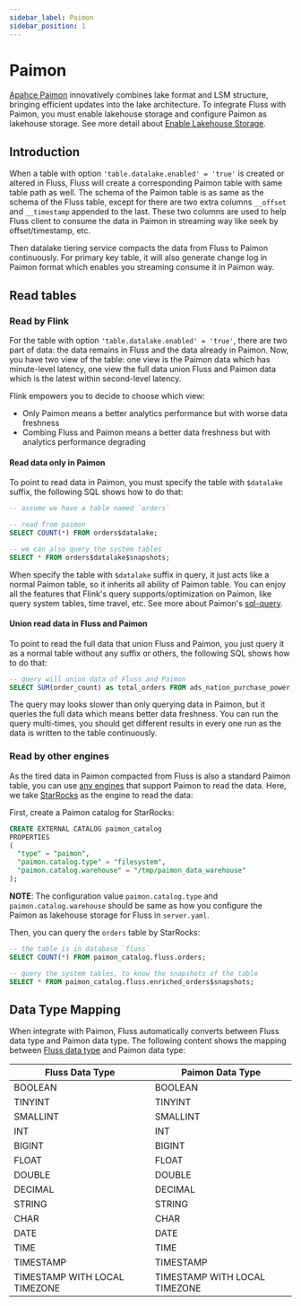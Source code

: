 ```yaml
---
sidebar_label: Paimon
sidebar_position: 1
---
```


# Paimon

[Apahce Paimon](https://paimon.apache.org/) innovatively combines lake format and LSM structure, bringing efficient updates into the lake architecture.
To integrate Fluss with Paimon, you must enable lakehouse storage and configure Paimon as lakehouse storage. See more detail about [Enable Lakehouse Storage](maintenance/tiered-storage/lakehouse-storage.md#enable-lakehouse-storage).

## Introduction
When a table with option `'table.datalake.enabled' = 'true'` is created or altered in Fluss, Fluss will create a corresponding Paimon table with same table path as well.
The schema of the Paimon table is as same as the schema of the Fluss table, except for there are two extra columns `__offset` and `__timestamp` appended to the last.
These two columns are used to help Fluss client to consume the data in Paimon in streaming way like seek by offset/timestamp, etc.

Then datalake tiering service compacts the data from Fluss to Paimon continuously. For primary key table, it will also generate change log in Paimon format which
enables you streaming consume it in Paimon way.

## Read tables

### Read by Flink

For the table with option `'table.datalake.enabled' = 'true'`, there are two part of data: the data remains in Fluss and the data already in Paimon.
Now, you have two view of the table: one view is the Paimon data which has minute-level latency, one view the full data union Fluss and Paimon data
which is the latest within second-level latency.

Flink empowers you to decide to choose which view:
- Only Paimon means a better analytics performance but with worse data freshness
- Combing Fluss and Paimon means a better data freshness but with analytics performance degrading

#### Read data only in Paimon
To point to read data in Paimon, you must specify the table with `$datalake` suffix, the following
SQL shows how to do that:

```sql title="Flink SQL"
-- assume we have a table named `orders`

-- read from paimon
SELECT COUNT(*) FROM orders$datalake;

-- we can also query the system tables 
SELECT * FROM orders$datalake$snapshots;
```
When specify the table with `$datalake` suffix in query, it just acts like a normal Paimon table, so it inherits all ability of Paimon table.
You can enjoy all the features that Flink's query supports/optimization on Paimon, like query system tables, time travel, etc. See more
about Paimon's [sql-query](https://paimon.apache.org/docs/0.9/flink/sql-query/#sql-query).


#### Union read data in Fluss and Paimon
To point to read the full data that union Fluss and Paimon, you just query it as a normal table without any suffix or others, the following
SQL shows how to do that:

```sql title="Flink SQL"
-- query will union data of Fluss and Paimon
SELECT SUM(order_count) as total_orders FROM ads_nation_purchase_power;
```
The query may looks slower than only querying data in Paimon, but it queries the full data which means better data freshness. You can
run the query multi-times, you should get different results in every one run as the data is written to the table continuously.

### Read by other engines

As the tired data in Paimon compacted from Fluss is also a standard Paimon table, you can use
[any engines](https://paimon.apache.org/docs/0.9/engines/overview/) that support Paimon to read the data. Here, we take [StarRocks](https://paimon.apache.org/docs/master/engines/starrocks/) as the engine to read the data:

First, create a Paimon catalog for StarRocks:
```sql title="StarRocks SQL"
CREATE EXTERNAL CATALOG paimon_catalog
PROPERTIES
(
  "type" = "paimon",
  "paimon.catalog.type" = "filesystem",
  "paimon.catalog.warehouse" = "/tmp/paimon_data_warehouse"
);
```

**NOTE**: The configuration value `paimon.catalog.type` and `paimon.catalog.warehouse` should be same as how you configure the Paimon as lakehouse storage for Fluss in `server.yaml`.

Then, you can query the `orders` table by StarRocks:
```sql title="StarRocks SQL"
-- the table is in database `fluss`
SELECT COUNT(*) FROM paimon_catalog.fluss.orders;

-- query the system tables, to know the snapshots of the table
SELECT * FROM paimon_catalog.fluss.enriched_orders$snapshots;
```


## Data Type Mapping
When integrate with Paimon, Fluss automatically converts between Fluss data type and Paimon data type.
The following content shows the mapping between [Fluss data type](../../table-design/data-types.md) and Paimon data type:

| Fluss Data Type               | Paimon Data Type              |
|-------------------------------|-------------------------------|
| BOOLEAN                       | BOOLEAN                       |
| TINYINT                       | TINYINT                       |
| SMALLINT                      | SMALLINT                      |
| INT                           | INT                           |
| BIGINT                        | BIGINT                        |
| FLOAT                         | FLOAT                         |
| DOUBLE                        | DOUBLE                        |
| DECIMAL                       | DECIMAL                       |
| STRING                        | STRING                        |
| CHAR                          | CHAR                          |
| DATE                          | DATE                          |
| TIME                          | TIME                          |
| TIMESTAMP                     | TIMESTAMP                     |
| TIMESTAMP WITH LOCAL TIMEZONE | TIMESTAMP WITH LOCAL TIMEZONE |
